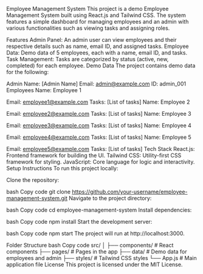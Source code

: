 Employee Management System
This project is a demo Employee Management System built using React.js and Tailwind CSS. The system features a simple dashboard for managing employees and an admin with various functionalities such as viewing tasks and assigning roles.

Features
Admin Panel: An admin user can view employees and their respective details such as name, email ID, and assigned tasks.
Employee Data: Demo data of 5 employees, each with a name, email ID, and tasks.
Task Management: Tasks are categorized by status (active, new, completed) for each employee.
Demo Data
The project contains demo data for the following:

Admin
Name: [Admin Name]
Email: admin@example.com
ID: admin_001
Employees
Name: Employee 1

Email: employee1@example.com
Tasks: [List of tasks]
Name: Employee 2

Email: employee2@example.com
Tasks: [List of tasks]
Name: Employee 3

Email: employee3@example.com
Tasks: [List of tasks]
Name: Employee 4

Email: employee4@example.com
Tasks: [List of tasks]
Name: Employee 5

Email: employee5@example.com
Tasks: [List of tasks]
Tech Stack
React.js: Frontend framework for building the UI.
Tailwind CSS: Utility-first CSS framework for styling.
JavaScript: Core language for logic and interactivity.
Setup Instructions
To run this project locally:

Clone the repository:

bash
Copy code
git clone https://github.com/your-username/employee-management-system.git
Navigate to the project directory:

bash
Copy code
cd employee-management-system
Install dependencies:

bash
Copy code
npm install
Start the development server:

bash
Copy code
npm start
The project will run at http://localhost:3000.

Folder Structure
bash
Copy code
src/
│
├── components/    # React components
├── pages/         # Pages in the app
├── data/          # Demo data for employees and admin
├── styles/        # Tailwind CSS styles
└── App.js         # Main application file
License
This project is licensed under the MIT License.
